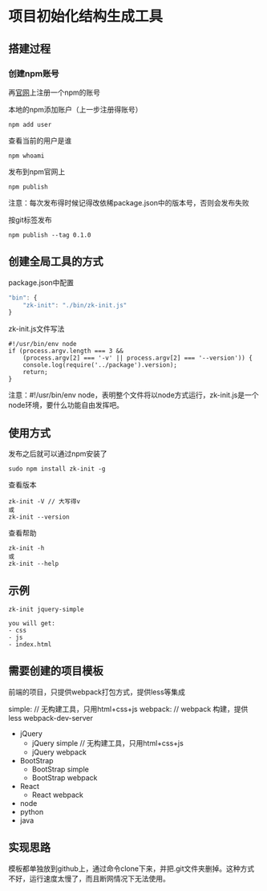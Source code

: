 # 项目初始化结构生成工具

## 搭建过程 

### 创建npm账号
再[官网](https://www.npmjs.com)上注册一个npm的账号

本地的npm添加账户（上一步注册得账号）
```
npm add user
```
查看当前的用户是谁
```
npm whoami
```

发布到npm官网上
```
npm publish
```
注意：每次发布得时候记得改依稀package.json中的版本号，否则会发布失败

按git标签发布
```
npm publish --tag 0.1.0
```

## 创建全局工具的方式
package.json中配置
```javascript
"bin": {
    "zk-init": "./bin/zk-init.js"
}

```
zk-init.js文件写法

```
#!/usr/bin/env node
if (process.argv.length === 3 &&
    (process.argv[2] === '-v' || process.argv[2] === '--version')) {
    console.log(require('../package').version);
    return;
}
```
注意：#!/usr/bin/env node，表明整个文件将以node方式运行，zk-init.js是一个node环境，要什么功能自由发挥吧。
## 使用方式
发布之后就可以通过npm安装了
```
sudo npm install zk-init -g
```
查看版本
```
zk-init -V // 大写得v
或
zk-init --version
```
查看帮助
```
zk-init -h
或
zk-init --help
```

## 示例
```
zk-init jquery-simple

you will get:
- css
- js
- index.html

```
## 需要创建的项目模板
前端的项目，只提供webpack打包方式，提供less等集成

simple: // 无构建工具，只用html+css+js
webpack: // webpack 构建，提供less webpack-dev-server 

- jQuery
    - jQuery simple // 无构建工具，只用html+css+js
    - jQuery webpack
- BootStrap
    - BootStrap simple
    - BootStrap webpack
- React 
    - React webpack
- node 
- python 
- java 

## 实现思路
模板都单独放到github上，通过命令clone下来，并把.git文件夹删掉。这种方式不好，运行速度太慢了，而且断网情况下无法使用。
